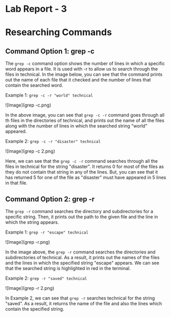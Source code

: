 # **Lab Report - 3**
# **Researching Commands** 

## **Command Option 1: grep -c**
The ```grep -c``` command option shows the number of lines in which a specific word appears in a file. It is used with -r to allow us to search through the files in technical. In the image below, you can see that the command prints out the name of each file that it checked and the number of lines that contain the searched word.

Example 1: ```grep -c -r "world" technical```

![Image](grep -c.png)

In the above image, you can see that ```grep -c -r``` command goes through all th files in the directories of technical, and prints out the name of all the files along with the number of lines in which the searched string "world" appeared.

Example 2: ```grep -c -r "disaster" technical```

![Image](grep -c 2.png)

Here, we can see that the ```grep -c -r``` command searches through all the files in technical for the string "disaster". It returns 0 for most of the files as they do not contain that string in any of the lines. But, you can see that it has returned 5 for one of the file as "disaster" must have appeared in 5 lines in that file. 

## **Command Option 2: grep -r**
The ```grep -r``` command searches the directory and subdirectories for a specific string. Then, it prints out the path to the given file and the line in which the string appears.

Example 1: ```grep -r "escape" technical```

![Image](grep -r.png)

In the image above, the ```grep -r``` command searches the directories and subdirectories of technical. As a result, it prints out the names of the files and the lines in which the specified string "escape" appears. We can see that the searched string is highlighted in red in the terminal.

Example 2: ```grep -r "saved" technical```

![Image](grep -r 2.png)

In Example 2, we can see that ```grep -r``` searches technical for the string "saved". As a result, it returns the name of the file and also the lines which contain the specified string.


